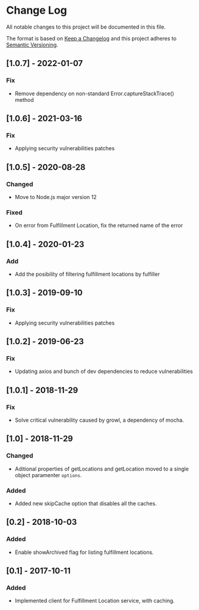 # Change Log
All notable changes to this project will be documented in this file.

The format is based on [Keep a Changelog](http://keepachangelog.com/)
and this project adheres to [Semantic Versioning](http://semver.org/).

## [1.0.7] - 2022-01-07
### Fix
- Remove dependency on non-standard Error.captureStackTrace() method

## [1.0.6] - 2021-03-16
### Fix
- Applying security vulnerabilities patches

## [1.0.5] - 2020-08-28
### Changed
- Move to Node.js major version 12

### Fixed
- On error from Fulfillment Location, fix the returned name of the error

## [1.0.4] - 2020-01-23
### Add
- Add the posibility of filtering fulfillment locations by fulfiller

## [1.0.3] - 2019-09-10
### Fix
- Applying security vulnerabilities patches

## [1.0.2] - 2019-06-23
### Fix
- Updating axios and bunch of dev dependencies to reduce vulnerabilities

## [1.0.1] - 2018-11-29
### Fix
- Solve critical vulnerability caused by growl, a dependency of mocha.

## [1.0] - 2018-11-29
### Changed
- Aditional properties of getLocations and getLocation moved to a single object paramenter `options`. 

### Added
- Added new skipCache option that disables all the caches.

## [0.2] - 2018-10-03
### Added
- Enable showArchived flag for listing fulfillment locations.


## [0.1] - 2017-10-11
### Added
- Implemented client for Fulfillment Location service, with caching.




